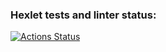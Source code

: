 ### Hexlet tests and linter status:
[![Actions Status](https://github.com/roman-pankov/php-project-lvl2/workflows/hexlet-check/badge.svg)](https://github.com/roman-pankov/php-project-lvl2/actions)